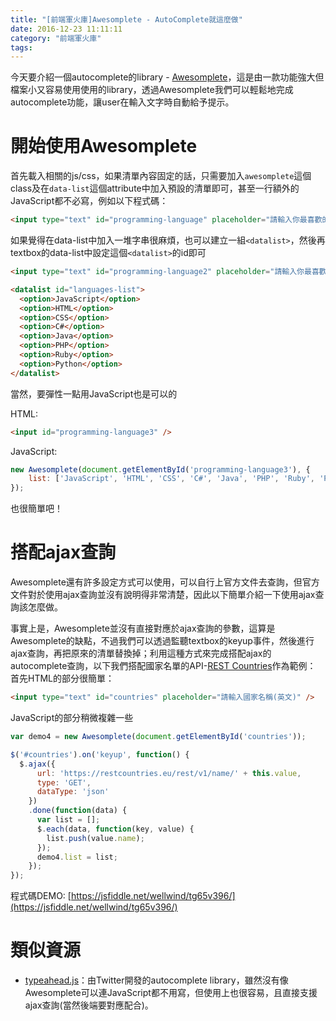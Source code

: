```yaml
---
title: "[前端軍火庫]Awesomplete - AutoComplete就這麼做"
date: 2016-12-23 11:11:11
category: "前端軍火庫"
tags:
---
```

今天要介紹一個autocomplete的library - [Awesomplete](https://leaverou.github.io/awesomplete/)，這是由一款功能強大但檔案小又容易使用使用的library，透過Awesomplete我們可以輕鬆地完成autocomplete功能，讓user在輸入文字時自動給予提示。

<!-- more -->

# 開始使用Awesomplete

首先載入相關的js/css，如果清單內容固定的話，只需要加入`awesomplete`這個class及在`data-list`這個attribute中加入預設的清單即可，甚至一行額外的JavaScript都不必寫，例如以下程式碼：

```html
<input type="text" id="programming-language" placeholder="請輸入你最喜歡的程式語言" class="awesomplete" data-list="JavaScript, HTML, CSS, C#, JAVA, PHP, Ruby, Python">
```

如果覺得在data-list中加入一堆字串很麻煩，也可以建立一組`<datalist>`，然後再textbox的data-list中設定這個`<datalist>`的id即可

```html
<input type="text" id="programming-language2" placeholder="請輸入你最喜歡的程式語言" class="awesomplete" data-list="#languages-list" />

<datalist id="languages-list">
  <option>JavaScript</option>
  <option>HTML</option>
  <option>CSS</option>
  <option>C#</option>
  <option>Java</option>
  <option>PHP</option>
  <option>Ruby</option>
  <option>Python</option>
</datalist>
```

當然，要彈性一點用JavaScript也是可以的

HTML:

```html
<input id="programming-language3" />
```

JavaScript:

```javascript
new Awesomplete(document.getElementById('programming-language3'), {
	list: ['JavaScript', 'HTML', 'CSS', 'C#', 'Java', 'PHP', 'Ruby', 'Python']
});
```

也很簡單吧！

# 搭配ajax查詢

Awesomplete還有許多設定方式可以使用，可以自行上官方文件去查詢，但官方文件對於使用ajax查詢並沒有說明得非常清楚，因此以下簡單介紹一下使用ajax查詢該怎麼做。

事實上是，Awesomplete並沒有直接對應於ajax查詢的參數，這算是Awesomplete的缺點，不過我們可以透過監聽textbox的keyup事件，然後進行ajax查詢，再把原來的清單替換掉；利用這種方式來完成搭配ajax的autocomplete查詢，以下我們搭配國家名單的API-[REST Countries](http://restcountries.eu/)作為範例：  
首先HTML的部分很簡單：

```html
<input type="text" id="countries" placeholder="請輸入國家名稱(英文)" />
```

JavaScript的部分稍微複雜一些

```javascript
var demo4 = new Awesomplete(document.getElementById('countries'));

$('#countries').on('keyup', function() {
  $.ajax({
      url: 'https://restcountries.eu/rest/v1/name/' + this.value,
      type: 'GET',
      dataType: 'json'
    })
    .done(function(data) {
      var list = [];
      $.each(data, function(key, value) {
        list.push(value.name);
      });
      demo4.list = list;
    });
});
```

程式碼DEMO: [https://jsfiddle.net/wellwind/tg65v396/](https://jsfiddle.net/wellwind/tg65v396/)

# 類似資源

*   [typeahead.js](https://twitter.github.io/typeahead.js/)：由Twitter開發的autocomplete library，雖然沒有像Awesomplete可以連JavaScript都不用寫，但使用上也很容易，且直接支援ajax查詢(當然後端要對應配合)。